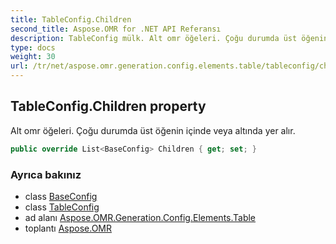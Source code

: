 ```yaml
---
title: TableConfig.Children
second_title: Aspose.OMR for .NET API Referansı
description: TableConfig mülk. Alt omr öğeleri. Çoğu durumda üst öğenin içinde veya altında yer alır.
type: docs
weight: 30
url: /tr/net/aspose.omr.generation.config.elements.table/tableconfig/children/
---
```

## TableConfig.Children property

Alt omr öğeleri. Çoğu durumda üst öğenin içinde veya altında yer alır.

```csharp
public override List<BaseConfig> Children { get; set; }
```

### Ayrıca bakınız

* class [BaseConfig](../../../aspose.omr.generation.config/baseconfig/)
* class [TableConfig](../)
* ad alanı [Aspose.OMR.Generation.Config.Elements.Table](../../tableconfig/)
* toplantı [Aspose.OMR](../../../)


